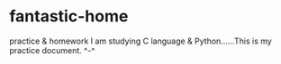 # fantastic-home
practice &amp; homework
I am studying C language & Python......This is my practice document.  ^-^
